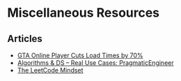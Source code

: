 # Miscellaneous Resources

## Articles

- [GTA Online Player Cuts Load Times by 70%](https://screenrant.com/gta-online-5-loading-time-fix-mod-update/)
- [Algorithms & DS – Real Use Cases: PragmaticEngineer](https://blog.pragmaticengineer.com/data-structures-and-algorithms-i-actually-used-day-to-day/)
- [The LeetCode Mindset](https://towardsdatascience.com/five-things-i-have-learned-after-solving-500-leetcode-questions-b794c152f7a1)